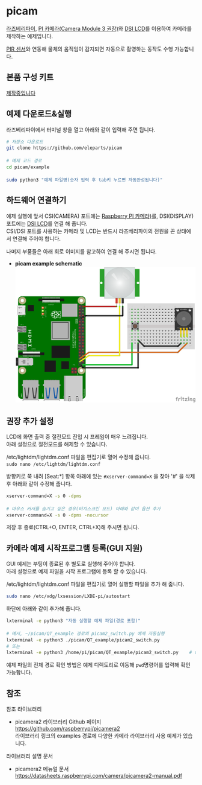 # picam  

[라즈베리파이](https://www.eleparts.co.kr/promotion/cate_event?event_seq=1622#1622_1), [PI 카메라(Camera Module 3 권장)](https://www.eleparts.co.kr/promotion/cate_event?event_seq=1622#1622_7)와 [DSI LCD](https://www.eleparts.co.kr/EPXY3WAF)를 이용하여 카메라를 제작하는 예제입니다.  

[PIR 센서](https://www.eleparts.co.kr/EPXF9YKT)와 연동해 물체의 움직임이 감지되면 자동으로 촬영하는 동작도 수행 가능합니다.  
  
  
## 본품 구성 키트  
[제작중입니다](https://www.eleparts.co.kr/promotion/cate_event?event_seq=1622)  
  
  
## 예제 다운로드&실행  

라즈베리파이에서 터미널 창을 열고 아래와 같이 입력해 주면 됩니다.  

```bash
# 저장소 다운로드  
git clone https://github.com/eleparts/picam

# 예제 코드 경로
cd picam/example

sudo python3 "예제 파일명(숫자 입력 후 tab키 누르면 자동완성됩니다)"
```  
  
  
## 하드웨어 연결하기  
  
예제 실행에 앞서 CSI(CAMERA) 포트에는  [Raspberry PI 카메라)](https://www.eleparts.co.kr/promotion/cate_event?event_seq=1622#1622_7)를, DSI(DISPLAY) 포트에는 [DSI LCD](https://www.eleparts.co.kr/EPXY3WAF)를 연결 해 줍니다.  
CSI/DSI 포트를 사용하는 카메라 및 LCD는 반드시 라즈베리파이의 전원을 끈 상태에서 연결해 주어야 합니다.  
  
나머지 부품들은 아래 회로 이미지를 참고하여 연결 해 주시면 됩니다.  

- **picam example schematic**  
![pi_cam_schematic](./schematic/pi_cam_schematic.png)  
  
  
## 권장 추가 설정  

LCD에 화면 출력 중 절전모드 진입 시 프레임이 매우 느려집니다.  
아래 설정으로 절전모드를 해제할 수 있습니다.  

/etc/lightdm/lightdm.conf 파일을 편집기로 열어 수정해 줍니다.   
```sudo nano /etc/lightdm/lightdm.conf```

방향키로 쭉 내려 [Seat:*] 항목 아래에 있는 ```#xserver-command=X``` 을 찾아 '#' 을 삭제 후 아래와 같이 수정해 줍니다.

```bash
xserver-command=X -s 0 -dpms

# 마우스 커서를 숨기고 싶은 경우(터치스크린 모드) 아래와 같이 옵션 추가
xserver-command=X -s 0 -dpms -nocursor
```
  
저장 후 종료(CTRL+O, ENTER, CTRL+X)해 주시면 됩니다.
  
  
## 카메라 예제 시작프로그램 등록(GUI 지원)  

GUI 예제는 부팅이 종료된 후 별도로 실행해 주어야 합니다.  
아래 설정으로 예제 파일을 시작 프로그램에 등록 할 수 있습니다.  

/etc/lightdm/lightdm.conf 파일을 편집기로 열어 실행할 파일을 추가 해 줍니다.  

```bash
sudo nano /etc/xdg/lxsession/LXDE-pi/autostart  
```

하단에 아래와 같이 추가해 줍니다.  

```bash
lxterminal -e python3 "자동 실행할 예제 파일(경로 포함)"

# 예시, ~/picam/QT_example 경로의 picam2_switch.py 예제 자동실행
lxterminal -e python3 ./picam/QT_example/picam2_switch.py
# 또는
lxterminal -e python3 /home/pi/picam/QT_example/picam2_switch.py    # user name 'pi'
```

예제 파일의 전체 경로 확인 방법은 예제 디렉토리로 이동해 ```pwd```명령어를 입력해 확인 가능합니다.  


## 참조  
  
참조 라이브러리  
  
- picamera2 라이브러리 Github 페이지  
https://github.com/raspberrypi/picamera2  
라이브러리 링크의 examples 경로에 다양한 카메라 라이브러리 사용 예제가 있습니다.  
  

라이브러리 설명 문서  
- picamera2 메뉴얼 문서  
https://datasheets.raspberrypi.com/camera/picamera2-manual.pdf  

